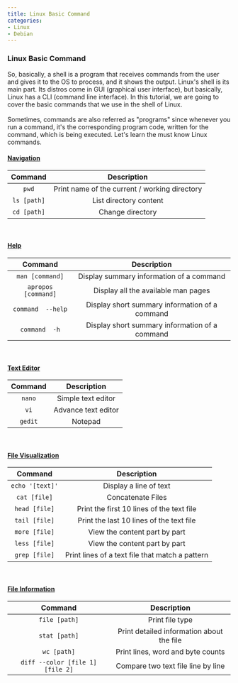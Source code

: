 ```yaml
---
title: Linux Basic Command
categories:
- Linux
- Debian
---
```


### Linux Basic Command

So, basically, a shell is a program that receives commands from the user and gives it to the OS to process, and it shows the output. Linux's shell is its main part. Its distros come in GUI (graphical user interface), but basically, Linux has a CLI (command line interface). In this tutorial, we are going to cover the basic commands that we use in the shell of Linux.
<br>
<br>
Sometimes, commands are also referred as "programs" since whenever you run a command, it's the corresponding program code, written for the command, which is being executed. Let's learn the must know Linux commands.
<br>

<h4><u> Navigation </u></h4>

| Command | Description |
| :-: | :-: |
| ```pwd``` | Print name of the current / working directory |
| ```ls [path]``` | List directory content |
| ```cd [path]``` | Change directory |

<br>

<h4><u> Help </u></h4>

| Command | Description |
| :-: | :-: |
| ```man [command]``` | Display summary information of a command |
| ```apropos [command]``` | Display all the available man pages |
| ```command  --help``` | Display short summary information of a command |
| ```command  -h``` | Display short summary information of a command |

<br>

<h4><u> Text Editor </u></h4>

| Command | Description |
| :-: | :-: |
| ```nano``` | Simple text editor |
| ```vi``` | Advance text editor |
| ```gedit``` | Notepad |

<br>

<h4><u> File Visualization </u></h4>

| Command | Description |
| :-: | :-: |
| ```echo '[text]'``` | Display a line of text |
| ```cat [file]``` | Concatenate Files |
| ```head [file]``` | Print the first 10 lines of the text file |
| ```tail [file]``` | Print the last 10 lines of the text file |
| ```more [file]``` | View the content part by part |
| ```less [file]``` | View the content part by part |
| ```grep [file]``` | Print lines of a text file that match a pattern |

<br>

<h4><u> File Information </u></h4>

| Command | Description |
| :-: | :-: |
| ```file [path]``` | Print file type |
| ```stat [path]``` | Print detailed information about the file |
| ```wc [path]``` | Print lines, word and byte counts |
| ```diff --color [file 1] [file 2]``` | Compare two text file line by line |














